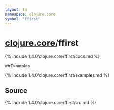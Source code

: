 ```yaml
---
layout: fn
namespace: clojure.core
symbol: "ffirst"
---
```


# [clojure.core](../)/ffirst

{% include 1.4.0/clojure.core/ffirst/docs.md %}

##Examples

{% include 1.4.0/clojure.core/ffirst/examples.md %}
## Source
{% include 1.4.0/clojure.core/ffirst/src.md %}

